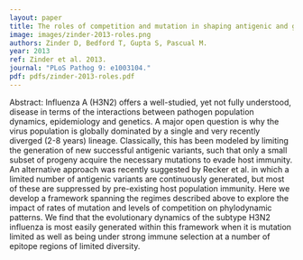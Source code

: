 ```yaml
---
layout: paper
title: The roles of competition and mutation in shaping antigenic and genetic diversity in influenza
image: images/zinder-2013-roles.png
authors: Zinder D, Bedford T, Gupta S, Pascual M.
year: 2013
ref: Zinder et al. 2013.
journal: "PLoS Pathog 9: e1003104."
pdf: pdfs/zinder-2013-roles.pdf
---
```


Abstract: Influenza A (H3N2) offers a well-studied, yet not fully understood, disease in terms of the interactions between pathogen population dynamics, epidemiology and genetics. A major open question is why the virus population is globally dominated by a single and very recently diverged (2-8 years) lineage. Classically, this has been modeled by limiting the generation of new successful antigenic variants, such that only a small subset of progeny acquire the necessary mutations to evade host immunity. An alternative approach was recently suggested by Recker et al. in which a limited number of antigenic variants are continuously generated, but most of these are suppressed by pre-existing host population immunity. Here we develop a framework spanning the regimes described above to explore the impact of rates of mutation and levels of competition on phylodynamic patterns. We find that the evolutionary dynamics of the subtype H3N2 influenza is most easily generated within this framework when it is mutation limited as well as being under strong immune selection at a number of epitope regions of limited diversity.
